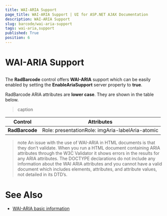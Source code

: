 ```yaml
---
title: WAI-ARIA Support
page_title: WAI-ARIA Support | UI for ASP.NET AJAX Documentation
description: WAI-ARIA Support
slug: barcode/wai-aria-support
tags: wai-aria,support
published: True
position: 6
---
```


# WAI-ARIA Support





## 

The __RadBarcode__ control offers __WAI-ARIA__ support which can be easily enabled by setting the __EnableAriaSupport__ server property to __true__.

RadBarcode ARIA attributes are __lower case__. They are shown in the table below.


>caption  

|  __Control__  |  __Attributes__  |
| ------ | ------ |
| __RadBarcode__ |Role: presentationRole: imgAria-labelAria-atomic|

>note An issue with the use of WAI-ARIA in HTML documents is that they don’t validate. When you run a HTML document containing ARIA attributes through the W3C Validator it shows errors in the results for any ARIA attributes. The DOCTYPE declarations do not include any information about the WAI ARIA attributes and you cannot have a valid document which includes elements, attributes, and attribute values, not detailed in its DTD’s.
>


# See Also

 * [WAI-ARIA basic information](http://www.w3.org/WAI/intro/aria)
